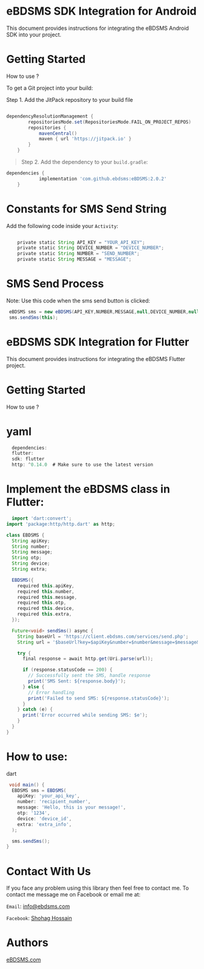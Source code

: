 # eBDSMS SDK Integration for Android
This document provides instructions for integrating the eBDSMS Android SDK into your project. 

# Getting Started
> 
How to use ?

To get a Git project into your build:

Step 1. Add the JitPack repository to your build file 

``` build.gradle

dependencyResolutionManagement {
		repositoriesMode.set(RepositoriesMode.FAIL_ON_PROJECT_REPOS)
		repositories {
			mavenCentral()
			maven { url 'https://jitpack.io' }
		}
	}
 ```
> Step 2. Add the dependency to your `build.gradle`:
``` gradle
dependencies {
	        implementation 'com.github.ebdsms:eBDSMS:2.0.2'
	}
```

# Constants for SMS Send String
Add the following code inside your `Activity`:
``` gradle

    private static String API_KEY = "YOUR_API_KEY";
    private static String DEVICE_NUMBER = "DEVICE_NUMBER";
    private static String NUMBER = "SEND_NUMBER";
    private static String MESSAGE = "MESSAGE";
```  

# SMS Send Process
Note: Use this code when the sms send button is clicked:
``` gradle
 eBDSMS sms = new eBDSMS(API_KEY,NUMBER,MESSAGE,null,DEVICE_NUMBER,null,null);
 sms.sendSms(this);
```
# eBDSMS SDK Integration for Flutter
This document provides instructions for integrating the eBDSMS Flutter project. 

# Getting Started
> 
How to use ?
# yaml
``` gradle
  dependencies:
  flutter:
  sdk: flutter
  http: ^0.14.0  # Make sure to use the latest version
```
# Implement the eBDSMS class in Flutter:
``` gradle
  import 'dart:convert';
import 'package:http/http.dart' as http;

class EBDSMS {
  String apiKey;
  String number;
  String message;
  String otp;
  String device;
  String extra;

  EBDSMS({
    required this.apiKey,
    required this.number,
    required this.message,
    required this.otp,
    required this.device,
    required this.extra,
  });

  Future<void> sendSms() async {
    String baseUrl = 'https://client.ebdsms.com/services/send.php';
    String url = '$baseUrl?key=$apiKey&number=$number&message=$message&devices=$device&type=sms&prioritize=0';

    try {
      final response = await http.get(Uri.parse(url));

      if (response.statusCode == 200) {
        // Successfully sent the SMS, handle response
        print('SMS Sent: ${response.body}');
      } else {
        // Error handling
        print('Failed to send SMS: ${response.statusCode}');
      }
    } catch (e) {
      print('Error occurred while sending SMS: $e');
    }
  }
}

```
# How to use:
> 
dart
``` gradle
 void main() {
  EBDSMS sms = EBDSMS(
    apiKey: 'your_api_key',
    number: 'recipient_number',
    message: 'Hello, this is your message!',
    otp: '1234',
    device: 'device_id',
    extra: 'extra_info',
  );

  sms.sendSms();
}

```



# Contact With Us
If you face any problem using this library then feel free to contact me.
To contact me message me on Facebook or email me at:

`Email`: info@ebdsms.com

`Facebook`: <a href="https://www.facebook.com/M220719" rel="nofollow">Shohag Hossain</a> 

# Authors
<a href="https://www.ebdsms.com" rel="nofollow">eBDSMS.com</a>
